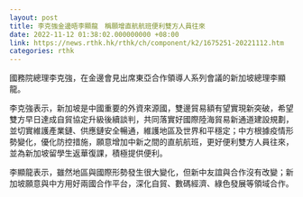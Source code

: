 ```yaml
---
layout: post
title: 李克強金邊晤李顯龍　稱願增直航航班便利雙方人員往來
date: 2022-11-12 01:38:02.000000000 +08:00
link: https://news.rthk.hk/rthk/ch/component/k2/1675251-20221112.htm
categories: rthk
---
```


國務院總理李克強，在金邊會見出席東亞合作領導人系列會議的新加坡總理李顯龍。

李克強表示，新加坡是中國重要的外資來源國，雙邊貿易額有望實現新突破，希望雙方早日達成自貿協定升級後續談判，共同落實好國際陸海貿易新通道建設規劃，並切實維護產業鏈、供應鏈安全暢通，維護地區及世界和平穩定；中方根據疫情形勢變化，優化防控措施，願意增加中新之間的直航航班，更好便利雙方人員往來，並為新加坡留學生返華復課，積極提供便利。

李顯龍表示，雖然地區與國際形勢發生很大變化，但新中友誼與合作沒有改變；新加坡願意與中方用好兩國合作平台，深化自貿、數碼經濟、綠色發展等領域合作。
